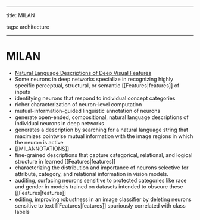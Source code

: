 
---

title: MILAN

tags: architecture 

---

# MILAN
  - [Natural Language Descriptions of Deep Visual Features](https://arxiv.org/abs/2201.11114) 
  - Some neurons in deep networks specialize in recognizing highly specific perceptual, structural, or semantic [[Features|features]] of inputs 
  - identifying neurons that respond to individual concept categories
  - richer characterization of neuron-level computation
  - mutual-information-guided linguistic annotation of neurons
  - generate open-ended, compositional, natural language descriptions of individual neurons in deep networks
  - generates a description by searching for a natural language string that maximizes pointwise mutual information with the image regions in which the neuron is active
  - [[MILANNOTATIONS]] 
  - fine-grained descriptions that capture categorical, relational, and logical structure in learned [[Features|features]]
  - characterizing the distribution and importance of neurons selective for attribute, category, and relational information in vision models.
  - auditing, surfacing neurons sensitive to protected categories like race and gender in models trained on datasets intended to obscure these [[Features|features]]
  - editing, improving robustness in an image classifier by deleting neurons sensitive to text [[Features|features]] spuriously correlated with class labels








































































